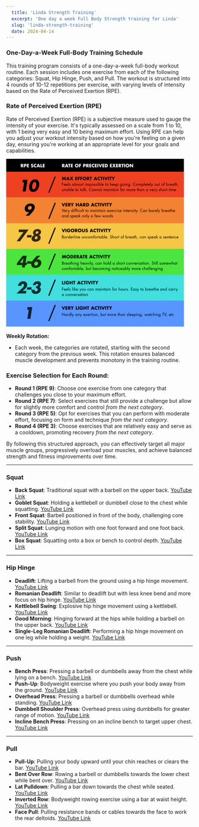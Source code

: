 ```yaml
---
  title: 'Linda Strength Training'
  excerpt: 'One day a week Full Body Strength training for Linda'
  slug: 'linda-strength-training'
  date: 2024-04-14
---
```


### One-Day-a-Week Full-Body Training Schedule

This training program consists of a one-day-a-week full-body workout routine. Each session includes one exercise from each of the following categories: Squat, Hip Hinge, Push, and Pull. The workout is structured into 4 rounds of 10-12 repetitions per exercise, with varying levels of intensity based on the Rate of Perceived Exertion (RPE).

### Rate of Perceived Exertion (RPE)
Rate of Perceived Exertion (RPE) is a subjective measure used to gauge the intensity of your exercise. It's typically assessed on a scale from 1 to 10, with 1 being very easy and 10 being maximum effort. Using RPE can help you adjust your workout intensity based on how you're feeling on a given day, ensuring you're working at an appropriate level for your goals and capabilities.

![RPE Infogram](../../assets/clients/RPE-scale_large_80138a2f-455f-414c-bc9a-3c6d83d4a78c_grande.webp)


**Weekly Rotation:**
- Each week, the categories are rotated, starting with the second category from the previous week. This rotation ensures balanced muscle development and prevents monotony in the training routine.

### Exercise Selection for Each Round:
- **Round 1 (RPE 9)**: Choose one exercise from one category that challenges you close to your maximum effort.
- **Round 2 (RPE 7)**: Select exercises that still provide a challenge but allow for slightly more comfort and control *from the next category*.
- **Round 3 (RPE 5)**: Opt for exercises that you can perform with moderate effort, focusing on form and technique *from the next category*.
- **Round 4 (RPE 3)**: Choose exercises that are relatively easy and serve as a cooldown, promoting recovery *from the next category*.

By following this structured approach, you can effectively target all major muscle groups, progressively overload your muscles, and achieve balanced strength and fitness improvements over time.

---

### Squat
- **Back Squat**: Traditional squat with a barbell on the upper back. [YouTube Link]()
- **Goblet Squat**: Holding a kettlebell or dumbbell close to the chest while squatting. [YouTube Link]()
- **Front Squat**: Barbell positioned in front of the body, challenging core stability. [YouTube Link]()
- **Split Squat**: Lunging motion with one foot forward and one foot back. [YouTube Link]()
- **Box Squat**: Squatting onto a box or bench to control depth. [YouTube Link]()

---

### Hip Hinge
- **Deadlift**: Lifting a barbell from the ground using a hip hinge movement. [YouTube Link]()
- **Romanian Deadlift**: Similar to deadlift but with less knee bend and more focus on hip hinge. [YouTube Link]()
- **Kettlebell Swing**: Explosive hip hinge movement using a kettlebell. [YouTube Link]()
- **Good Morning**: Hinging forward at the hips while holding a barbell on the upper back. [YouTube Link]()
- **Single-Leg Romanian Deadlift**: Performing a hip hinge movement on one leg while holding a weight. [YouTube Link]()

---

### Push
- **Bench Press**: Pressing a barbell or dumbbells away from the chest while lying on a bench. [YouTube Link]()
- **Push-Up**: Bodyweight exercise where you push your body away from the ground. [YouTube Link]()
- **Overhead Press**: Pressing a barbell or dumbbells overhead while standing. [YouTube Link]()
- **Dumbbell Shoulder Press**: Overhead press using dumbbells for greater range of motion. [YouTube Link]()
- **Incline Bench Press**: Pressing on an incline bench to target upper chest. [YouTube Link]()

---

### Pull
- **Pull-Up**: Pulling your body upward until your chin reaches or clears the bar. [YouTube Link]()
- **Bent Over Row**: Rowing a barbell or dumbbells towards the lower chest while bent over. [YouTube Link]()
- **Lat Pulldown**: Pulling a bar down towards the chest while seated. [YouTube Link]()
- **Inverted Row**: Bodyweight rowing exercise using a bar at waist height. [YouTube Link]()
- **Face Pull**: Pulling resistance bands or cables towards the face to work the rear deltoids. [YouTube Link]()

